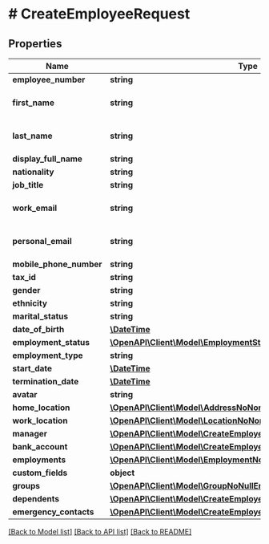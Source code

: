 # # CreateEmployeeRequest

## Properties

Name | Type | Description | Notes
------------ | ------------- | ------------- | -------------
**employee_number** | **string** |  | [optional]
**first_name** | **string** | the first name of the individual |
**last_name** | **string** | the last name of the individual |
**display_full_name** | **string** |  | [optional]
**nationality** | **string** |  | [optional]
**job_title** | **string** |  | [optional]
**work_email** | **string** | the work email of the individual | [optional]
**personal_email** | **string** | the personal email of the individual | [optional]
**mobile_phone_number** | **string** | +1234567890 | [optional]
**tax_id** | **string** |  | [optional]
**gender** | **string** |  | [optional]
**ethnicity** | **string** |  | [optional]
**marital_status** | **string** |  | [optional]
**date_of_birth** | [**\DateTime**](\DateTime.md) |  | [optional]
**employment_status** | [**\OpenAPI\Client\Model\EmploymentStatusNotNullRequest**](EmploymentStatusNotNullRequest.md) |  | [optional]
**employment_type** | **string** |  | [optional]
**start_date** | [**\DateTime**](\DateTime.md) |  | [optional]
**termination_date** | [**\DateTime**](\DateTime.md) |  | [optional]
**avatar** | **string** |  | [optional]
**home_location** | [**\OpenAPI\Client\Model\AddressNoNonNullRequest**](AddressNoNonNullRequest.md) |  | [optional]
**work_location** | [**\OpenAPI\Client\Model\LocationNoNonNullRequest**](LocationNoNonNullRequest.md) |  | [optional]
**manager** | [**\OpenAPI\Client\Model\CreateEmployeeRequestManager**](CreateEmployeeRequestManager.md) |  | [optional]
**bank_account** | [**\OpenAPI\Client\Model\CreateEmployeeRequestBankAccount**](CreateEmployeeRequestBankAccount.md) |  | [optional]
**employments** | [**\OpenAPI\Client\Model\EmploymentNoNullEnumRequest[]**](EmploymentNoNullEnumRequest.md) |  | [optional]
**custom_fields** | **object** |  | [optional]
**groups** | [**\OpenAPI\Client\Model\GroupNoNullEnumRequest[]**](GroupNoNullEnumRequest.md) |  | [optional]
**dependents** | [**\OpenAPI\Client\Model\CreateEmployeeRequestDependents[]**](CreateEmployeeRequestDependents.md) |  | [optional]
**emergency_contacts** | [**\OpenAPI\Client\Model\CreateEmployeeRequestEmergencyContacts[]**](CreateEmployeeRequestEmergencyContacts.md) |  | [optional]

[[Back to Model list]](../../README.md#models) [[Back to API list]](../../README.md#endpoints) [[Back to README]](../../README.md)
